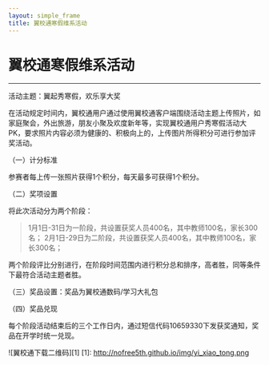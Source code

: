 ```yaml
---
layout: simple_frame
title: 翼校通寒假维系活动
---
```


# 翼校通寒假维系活动

------

活动主题：翼起秀寒假，欢乐享大奖

在活动规定时间内，翼校通用户通过使用翼校通客户端围绕活动主题上传照片，如家庭聚会，外出旅游，朋友小聚及欢度新年等，实现翼校通用户秀寒假活动大PK，要求照片内容必须为健康的、积极向上的，上传图片所得积分可进行参加评奖活动。

（一）计分标准

参赛者每上传一张照片获得1个积分，每天最多可获得1个积分。

（二）奖项设置 

将此次活动分为两个阶段：

> 1月1日-31日为一阶段，共设置获奖人员400名，其中教师100名，家长300名；
 2月1日-29日为二阶段，共设置获奖人员400名，其中教师100名，家长300名；

两个阶段评比分别进行，在阶段时间范围内进行积分总和排序，高者胜，同等条件下最符合活动主题者胜。

（三）奖品设置：奖品为翼校通数码/学习大礼包

（四）奖品兑现

每个阶段活动结束后的三个工作日内，通过短信代码10659330下发获奖通知，奖品在开学时统一兑现。

![翼校通下载二维码][1]
  [1]: http://nofree5th.github.io/img/yi_xiao_tong.png
